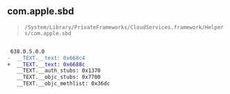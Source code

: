 ## com.apple.sbd

> `/System/Library/PrivateFrameworks/CloudServices.framework/Helpers/com.apple.sbd`

```diff

 638.0.5.0.0
-  __TEXT.__text: 0x668c4
+  __TEXT.__text: 0x6688c
   __TEXT.__auth_stubs: 0x1370
   __TEXT.__objc_stubs: 0x7700
   __TEXT.__objc_methlist: 0x36dc

```
